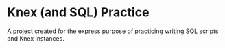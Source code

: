 # Knex (and SQL) Practice

A project created for the express purpose of practicing writing SQL scripts
and Knex instances.